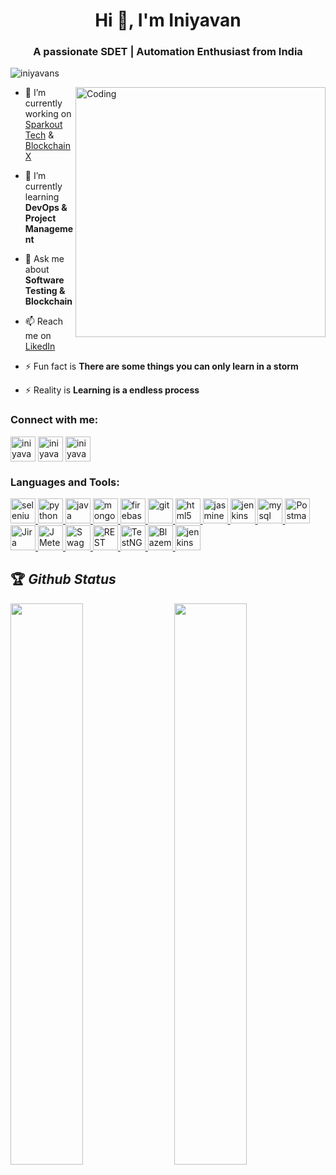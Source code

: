 <h1 align="center">Hi 👋, I'm Iniyavan</h1>

<h3 align="center">A passionate SDET | Automation Enthusiast from India</h3>

<p align="left"> <img src="https://komarev.com/ghpvc/?username=iniyavans&label=Profile%20views&color=0e75b6&style=flat" alt="iniyavans" /> </p>

<img align="right" alt="Coding" width="400" src="https://gifimage.net/wp-content/uploads/2018/11/graphic-designer-gif.gif">

- 🔭 I’m currently working on [Sparkout Tech](https://www.sparkouttech.com/) & [BlockchainX](https://www.blockchainx.tech/)

- 🌱 I’m currently learning **DevOps & Project Management**

- 💬 Ask me about **Software Testing & Blockchain**

- 📫 Reach me on [LikedIn](https://www.linkedin.com/in/iniyavan-murugesan-9a3898199/)

- ⚡ Fun fact is **There are some things you can only learn in a storm**

- ⚡ Reality is **Learning is a endless process**

<h3 align="left">Connect with me:</h3>
<p align="left">
<a href="https://twitter.com/iniyavan_choco_" target="_blank"><img align="center" src="https://img.icons8.com/color/256/twitter--v1.png" alt="iniyavan_choco_" height="40" width="40" /></a>
<a href="https://www.linkedin.com/in/iniyavan-murugesan-9a3898199/" target="_blank"><img align="center" src="https://img.icons8.com/color/256/linkedin.png" alt="iniyavan" height="40" width="40" /></a>
<a href="https://instagram.com/iniyavan_choco" target="_blank"><img align="center" src="https://img.icons8.com/color/256/instagram-new.png" alt="iniyavan_choco" height="40" width="40" /></a>

<h3 align="left">Languages and Tools:</h3>
<p align="left"> 
<a href="https://www.selenium.dev" target="_blank" title ="selenium" rel="noreferrer"> <img src="https://upload.wikimedia.org/wikipedia/commons/thumb/d/d5/Selenium_Logo.png/220px-Selenium_Logo.png" alt="selenium" width="40" height="40"/> </a>
<a href="https://www.python.org" target="_blank" title ="python" rel="noreferrer"> <img src="https://img.freepik.com/free-icon/snakes_318-368381.jpg" alt="python" width="40" height="40"/> </a>
<a href="https://www.java.com" target="_blank" title ="java" rel="noreferrer"> <img src="https://www.kloia.com/hubfs/java-1.png" alt="java" width="40" height="40"/> </a> 
<a href="https://www.mongodb.com/" target="_blank" title ="mongodb" rel="noreferrer"> <img src="https://www.pngrepo.com/png/331488/512/mongodb.png" alt="mongodb" width="40" height="40"/> </a> 
<a href="https://firebase.google.com/" target="_blank" title ="firebase" rel="noreferrer"> <img src="https://www.vectorlogo.zone/logos/firebase/firebase-icon.svg" alt="firebase" width="40" height="40"/> </a> 
<a href="https://git-scm.com/" target="_blank" title ="git" rel="noreferrer"> <img src="https://www.vectorlogo.zone/logos/git-scm/git-scm-icon.svg" alt="git" width="40" height="40"/> </a> 
<a href="https://www.w3.org/html/" target="_blank" title ="html5" rel="noreferrer"> <img src="https://cdn.pixabay.com/photo/2017/08/05/11/16/logo-2582748_1280.png" alt="html5" width="40" height="40"/> </a> 
<a href="https://jasmine.github.io/" target="_blank" title ="jasmine" rel="noreferrer"> <img src="https://www.vectorlogo.zone/logos/jasmine/jasmine-icon.svg" alt="jasmine" width="40" height="40"/> </a> 
<a href="https://www.jenkins.io" target="_blank" title ="jenkins" rel="noreferrer"> <img src="https://www.vectorlogo.zone/logos/jenkins/jenkins-icon.svg" alt="jenkins" width="40" height="40"/> </a> 
<a href="https://www.mysql.com/" target="_blank" title ="mysql" rel="noreferrer"> <img src="https://www.freepnglogos.com/uploads/logo-mysql-png/logo-mysql-mysql-logo-png-images-are-download-crazypng-21.png" alt="mysql" width="40" height="40"/> </a> 
<a href="https://postman.com" target="_blank" title ="Postman" rel="noreferrer"> <img src="https://www.vectorlogo.zone/logos/getpostman/getpostman-icon.svg" alt="Postman" width="40" height="40"/> </a>
<a href="https://www.atlassian.com/software/jira" title ="Jira" target="_blank" rel="noreferrer"> <img src="https://cdn.icon-icons.com/icons2/3053/PNG/512/jira_cloud_macos_bigsur_icon_190051.png" alt="Jira" width="40" height="40"/> </a> 
<a href="https://jmeter.apache.org/" target="_blank" title ="Jmeter" rel="noreferrer"> <img src="https://encrypted-tbn0.gstatic.com/images?q=tbn:ANd9GcTrfjmgs9NTwfbeECm7e0TsLvbfuVNSzk0mRQmFvvY&s" alt="JMeter" width="40" height="40"/> </a> 
<a href="https://swagger.io/" target="_blank" title ="Swagger" rel="noreferrer"> <img src="https://static-00.iconduck.com/assets.00/swagger-icon-512x512-halz44im.png" alt="Swagger" width="40" height="40"/> </a> 
<a href="https://rest-assured.io/" target="_blank" title ="REST assured" rel="noreferrer"> <img src="https://miro.medium.com/v2/resize:fill:224:224/1*qmS-f8Pv72ZavjF22v-xiw.png" alt="REST assured" width="40" height="40"/> </a> 
<a href="https://testng.org/doc/" target="_blank" title ="TestNG" rel="noreferrer"> <img src="https://testerprovn.com/wp-content/uploads/2021/04/TestNG-l%C3%A0-gi.jpg" alt="TestNG" width="40" height="40"/> </a>
<a href="https://www.blazemeter.com/" target="_blank" title ="Blazemeter" rel="noreferrer"> <img src="https://storage.googleapis.com/datanyze-data/technologies/600b5cb8e4b44ed7e24a210de4fa50ddac5d8b8c.png" alt="Blazemeter" width="40" height="40"/> </a>
<a href="https://docs.pytest.org/en/7.2.x/" target="_blank" title ="PyTest" rel="noreferrer"> <img src="https://docs.pytest.org/en/6.2.x/_static/pytest1.png" alt="jenkins" width="40" height="40"/> </a> 
</p>

## 🏆 *Github Status*

<img  src="https://github-readme-stats.vercel.app/api?username=nilisha-jais&show_icons=true&hide_border=true&theme=dark" width="48%" align="right" >
<img  src="https://github-readme-streak-stats.herokuapp.com/?user=nilisha-jais&theme=dark" width="48%" >
<br>
